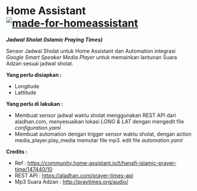 # Home Assistant [![made-for-homeassistant](https://img.shields.io/badge/for-homeassistant-blue)](https://www.home-assistant.io/)
***Jadwal Sholat (Islamic Praying Times)***

Sensor Jadwal Sholat untuk Home Assistant dan Automation integrasi _Google Smart Speaker Media Player_
untuk memainkan lantunan Suara Adzan sesuai jadwal sholat.

**Yang perlu disiapkan :**
- Longitude
- Lattitude

**Yang perlu di lakukan :**
- Membuat sensor jadwal waktu sholat menggunakan REST API dari aladhan.com, menyesuaikan lokasi _LONG & LAT_ dengan mengedit file _configuration.yaml_
- Membuat automation dengan trigger sensor waktu sholat, dengan action media_player.play_media memutar file mp3. edit file _automation.yaml_

**Credits :**
- Ref : https://community.home-assistant.io/t/hanafi-islamic-prayer-time/147440/10
- REST API : https://aladhan.com/prayer-times-api
- Mp3 Suara Adzan : http://praytimes.org/audio/
